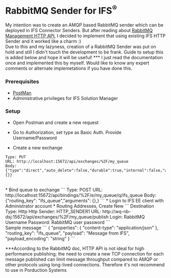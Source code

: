 # RabbitMQ Sender for IFS<sup>®</sup>

My intention was to create an AMQP based RabbitMQ sender which can be deployed in IFS Connector Senders. But after reading about <a href="https://rawcdn.githack.com/rabbitmq/rabbitmq-management/v3.7.7/priv/www/api/index.html"> RabbitMQ Management HTTP API</a>, I decided to implement that using existing IFS HTTP Sender and it worked like a charm :)
<br>
Due to this and my lazyness, creation of a RabbitMQ Sender was put on hold and still I didn't touch the development to be frank.
  Guide to setup this is added below and hope it will be useful!
  *** I just read the documentation once and implemented this by myself. Would like to know any expert comments or alternate implemetations if you have done this.

### Prerequisites
* <a href="https://www.getpostman.com/apps">PostMan</a>
* Administrative privileges for IFS Solution Manager

### Setup

* Open Postman and create a new request
* Go to Authorization, set type as Basic Auth. Provide Username/Password

* Create a new exchange
```
Type: PUT
URL: http://localhost:15672/api/exchanges/%2F/my_queue
Body:
{"type":"direct","auto_delete":false,"durable":true,"internal":false,"arguments":{}}
```
<br>
* Bind queue to exchange
```
Type: POST
URL: http://localhost:15672/api/bindings/%2F/e/my_queue/q/ifs_queue
Body:
{"routing_key": "ifs_queue","arguments": {},}
```
* Login to IFS EE client with Administrator account
* Routing Addresses, Create New
```
Destination Type:  Http
Http Sender:       HTTP_SENDER1
URL:               http://wq-nb-dsj:15672/api/exchanges/%2F/my_queue/publish
Login:             RabbitMQ Username
Password:          RabbitMQ user password
```
<br>
Sample message
```
{
    "properties": {
        "content-type": "application/json"
    },
    "routing_key": "ifs_queue",
    "payload": "Message from IFS",
    "payload_encoding": "string"
}
```

***According to the RabbitMQ doc, HTTP API is not ideal for high performance publishing; the need to create a new TCP connection for each message published can limit message throughput compared to AMQP or other protocols using long-lived connections. Therefore it's not recommend to use in Porduction Systems
  
  
